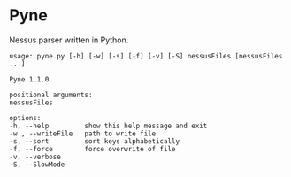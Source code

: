 # Pyne

Nessus parser written in Python.

    usage: pyne.py [-h] [-w] [-s] [-f] [-v] [-S] nessusFiles [nessusFiles ...]

    Pyne 1.1.0

    positional arguments:
    nessusFiles

    options:
    -h, --help         show this help message and exit
    -w , --writeFile   path to write file
    -s, --sort         sort keys alphabetically
    -f, --force        force overwrite of file
    -v, --verbose
    -S, --SlowMode
